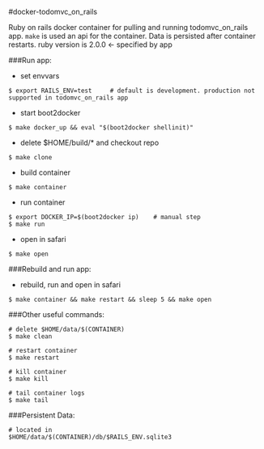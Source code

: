 #docker-todomvc_on_rails

Ruby on rails docker container for pulling and running todomvc_on_rails app. `make` is used an api for the container. Data is persisted after container restarts. ruby version is 2.0.0 <- specified by app

###Run app:

- set envvars

```
$ export RAILS_ENV=test		# default is development. production not supported in todomvc_on_rails app
```

- start boot2docker

```
$ make docker_up && eval "$(boot2docker shellinit)"
```

- delete $HOME/build/* and checkout repo

```
$ make clone
```

- build container

```
$ make container
```

- run container

```
$ export DOCKER_IP=$(boot2docker ip)	# manual step
$ make run
```

- open in safari

```
$ make open
```

###Rebuild and run app:

- rebuild, run and open in safari

```
$ make container && make restart && sleep 5 && make open
```


###Other useful commands:

```
# delete $HOME/data/$(CONTAINER)
$ make clean
	
# restart container
$ make restart
	
# kill container
$ make kill
	
# tail container logs
$ make tail
```

###Persistent Data:

```
# located in 
$HOME/data/$(CONTAINER)/db/$RAILS_ENV.sqlite3
```
